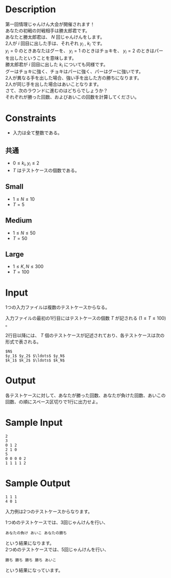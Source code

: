 # Description
第一回情理じゃんけん大会が開催されます！  
あなたの初戦の対戦相手は勝太郎君です。  
あなたと勝太郎君は、 $N$ 回じゃんけんをします。  
2人が $i$ 回目に出した手は、それぞれ $y_i$ , $k_i$ です。  
$y_i = 0$ のときあなたはグーを、 $y_i = 1$ のときはチョキを、 $y_i = 2$ のときはパーを出したということを意味します。  
勝太郎君が $i$ 回目に出した $k_i$ についても同様です。   
グーはチョキに強く、チョキはパーに強く、パーはグーに強いです。   
2人が異なる手を出した場合、強い手を出した方の勝ちになります。  
2人が同じ手を出した場合はあいことなります。  
さて、次のラウンドに進むのはどちらでしょうか？   
それぞれが勝った回数、およびあいこの回数を計算してください。   

# Constraints

* 入力は全て整数である。

## 共通

* $0 \leq k_i, y_i \leq 2$
* $T$ はテストケースの個数である。

## Small

* $1 \leq N \leq 10$
* $T = 5$

## Medium

* $1 \leq N \leq 50$
* $T = 50$

## Large

* $1 \leq K, N \leq 300$
* $T = 100$

# Input
1つの入力ファイルは複数のテストケースからなる。

入力ファイルの最初の1行目にはテストケースの個数 $T$ が記される $(1 \leq T \leq 100)$ 。

2行目以降には、 $T$ 個のテストケースが記述されており、各テストケースは次の形式で表される。

```
$N$
$y_1$ $y_2$ $\ldots$ $y_N$
$k_1$ $k_2$ $\ldots$ $k_N$
```

# Output
各テストケースに対して、あなたが勝った回数、あなたが負けた回数、あいこの回数、の順にスペース区切りで1行に出力せよ。

# Sample Input
```
2
3
0 1 2
2 1 0
5
0 0 0 0 2
1 1 1 1 2

```

# Sample Output
```
1 1 1
4 0 1

```
入力例は2つのテストケースからなります。  

1つめのテストケースでは、3回じゃんけんを行い、  
```
あなたの負け あいこ あなたの勝ち  
```
という結果になります。  
2つめのテストケースでは、5回じゃんけんを行い、  
```
勝ち 勝ち 勝ち 勝ち あいこ
```
という結果になっています。
